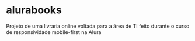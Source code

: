 # alurabooks
Projeto de uma livraria online voltada para a área de TI feito durante o curso de responsividade mobile-first na Alura
